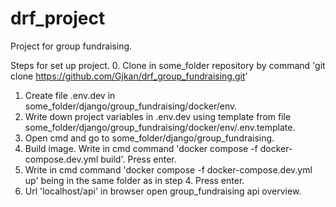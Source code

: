 # drf_project
Project for group fundraising.

Steps for set up project.
0. Clone in some_folder repository by command 'git clone https://github.com/Gjkan/drf_group_fundraising.git'
1. Create file .env.dev in some_folder/django/group_fundraising/docker/env. 
2. Write down project variables in .env.dev using template from file some_folder/django/group_fundraising/docker/env/.env.template.
3. Open cmd and go to some_folder/django/group_fundraising.
4.  Build image. Write in cmd command 'docker compose -f docker-compose.dev.yml build'. Press enter.
5. Write in cmd command 'docker compose -f docker-compose.dev.yml up' being in the same folder as in step 4. Press enter.
6. Url 'localhost/api' in browser open group_fundraising api overview.